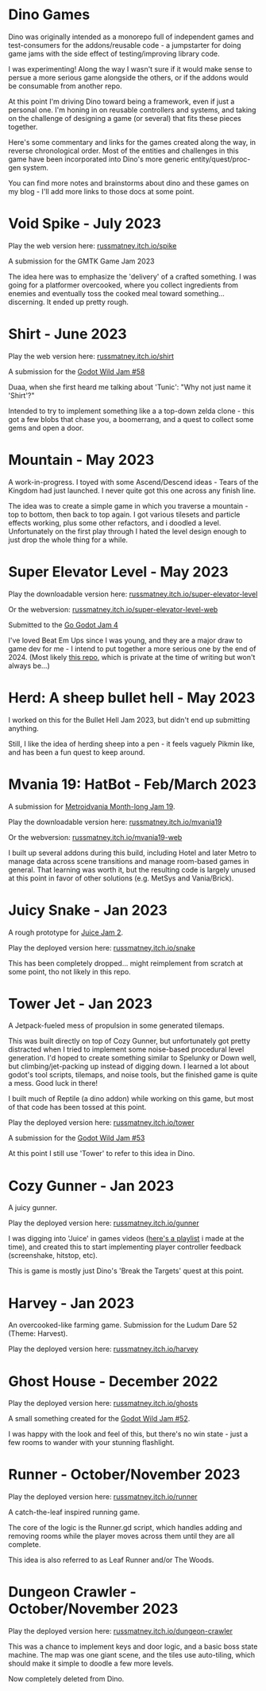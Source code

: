 Dino Games
==========

Dino was originally intended as a monorepo full of independent games and
test-consumers for the addons/reusable code - a jumpstarter for doing game jams
with the side effect of testing/improving library code.

I was experimenting! Along the way I wasn't sure if it would make sense to
persue a more serious game alongside the others, or if the addons would be
consumable from another repo.

At this point I'm driving Dino toward being a framework, even if just a personal
one. I'm honing in on reusable controllers and systems, and taking on the
challenge of designing a game (or several) that fits these pieces together.

Here's some commentary and links for the games created along the way, in reverse
chronological order. Most of the entities and challenges in this game have been
incorporated into Dino's more generic entity/quest/proc-gen system.

You can find more notes and brainstorms about dino and these games on my blog -
I'll add more links to those docs at some point.

# Void Spike - July 2023
Play the web version here: [russmatney.itch.io/spike](https://russmatney.itch.io/spike)

A submission for the GMTK Game Jam 2023

The idea here was to emphasize the 'delivery' of a crafted something. I was
going for a platformer overcooked, where you collect ingredients from enemies
and eventually toss the cooked meal toward something... discerning. It ended up
pretty rough.

# Shirt - June 2023
Play the web version here: [russmatney.itch.io/shirt](https://russmatney.itch.io/shirt)

A submission for the [Godot Wild Jam #58](https://itch.io/jam/godot-wild-jam-58)

Duaa, when she first heard me talking about 'Tunic': "Why not just name it 'Shirt'?"

Intended to try to implement something like a a top-down zelda clone - this got
a few blobs that chase you, a boomerrang, and a quest to collect some gems and
open a door.

# Mountain - May 2023
A work-in-progress. I toyed with some Ascend/Descend ideas - Tears of the
Kingdom had just launched. I never quite got this one across any finish line.

The idea was to create a simple game in which you traverse a mountain - top to
bottom, then back to top again. I got various tilesets and particle effects
working, plus some other refactors, and i doodled a level. Unfortunately on the
first play through I hated the level design enough to just drop the whole thing
for a while.

# Super Elevator Level - May 2023
Play the downloadable version here: [russmatney.itch.io/super-elevator-level](https://russmatney.itch.io/super-elevator-level)

Or the webversion: [russmatney.itch.io/super-elevator-level-web](https://russmatney.itch.io/super-elevator-level-web)

Submitted to the [Go Godot Jam 4](https://itch.io/jam/go-godot-jam-4)

I've loved Beat Em Ups since I was young, and they are a major draw to game dev
for me - I intend to put together a more serious one by the end of 2024. (Most
likely [this repo](https://github.com/russmatney/beatemup-city), which is private at the time of writing but won't always be...)

# Herd: A sheep bullet hell - May 2023
I worked on this for the Bullet Hell Jam 2023, but didn't end up submitting anything.

Still, I like the idea of herding sheep into a pen - it feels vaguely Pikmin
like, and has been a fun quest to keep around.

# Mvania 19: HatBot - Feb/March 2023
A submission for [Metroidvania Month-long Jam 19](https://itch.io/jam/metroidvania-month-19).

Play the downloadable version here: [russmatney.itch.io/mvania19](https://russmatney.itch.io/mvania19)

Or the webversion: [russmatney.itch.io/mvania19-web](https://russmatney.itch.io/mvania19)

I built up several addons during this build, including Hotel and later Metro to
manage data across scene transitions and manage room-based games in general.
That learning was worth it, but the resulting code is largely unused at this
point in favor of other solutions (e.g. MetSys and Vania/Brick).
# Juicy Snake - Jan 2023
A rough prototype for [Juice Jam 2](https://itch.io/jam/gdb-juice-jam-ii).

Play the deployed version here: [russmatney.itch.io/snake](https://russmatney.itch.io/snake)

This has been completely dropped... might reimplement from scratch at some
point, tho not likely in this repo.

# Tower Jet - Jan 2023
A Jetpack-fueled mess of propulsion in some generated tilemaps.

This was built directly on top of Cozy Gunner, but unfortunately got pretty
distracted when I tried to implement some noise-based procedural level
generation. I'd hoped to create something similar to Spelunky or Down well, but
climbing/jet-packing up instead of digging down. I learned a lot about godot's
tool scripts, tilemaps, and noise tools, but the finished game is quite a mess.
Good luck in there!

I built much of Reptile (a dino addon) while working on this game, but most of
that code has been tossed at this point.

Play the deployed version here: [russmatney.itch.io/tower](https://russmatney.itch.io/tower)


A submission for the [Godot Wild Jam #53](https://itch.io/jam/godot-wild-jam-53)

At this point I still use 'Tower' to refer to this idea in Dino.

# Cozy Gunner - Jan 2023
A juicy gunner.

Play the deployed version here: [russmatney.itch.io/gunner](https://russmatney.itch.io/gunner)

I was digging into 'Juice' in games videos ([here's a playlist](https://youtube.com/playlist?list=PL2gEO25pE6dqsPxgajrZSuqutgzZSjnk5) i made at the time), and created this to start
implementing player controller feedback (screenshake, hitstop, etc).

This is game is mostly just Dino's 'Break the Targets' quest at this point.

# Harvey - Jan 2023
An overcooked-like farming game. Submission for the Ludum Dare 52 (Theme: Harvest).

Play the deployed version here: [russmatney.itch.io/harvey](https://russmatney.itch.io/harvey)

# Ghost House - December 2022
Play the deployed version here: [russmatney.itch.io/ghosts](https://russmatney.itch.io/ghosts)

A small something created for the [Godot Wild Jam #52](https://itch.io/jam/godot-wild-jam-52).

I was happy with the look and feel of this, but there's no win state - just a
few rooms to wander with your stunning flashlight.

# Runner - October/November 2023
Play the deployed version here: [russmatney.itch.io/runner](https://russmatney.itch.io/runner)

A catch-the-leaf inspired running game.

The core of the logic is the Runner.gd script, which handles adding and removing
rooms while the player moves across them until they are all complete.

This idea is also referred to as Leaf Runner and/or The Woods.

# Dungeon Crawler - October/November 2023
Play the deployed version here: [russmatney.itch.io/dungeon-crawler](https://russmatney.itch.io/dungeon-crawler)

This was a chance to implement keys and door logic, and a basic boss state
machine. The map was one giant scene, and the tiles use auto-tiling, which should
make it simple to doodle a few more levels.

Now completely deleted from Dino.


